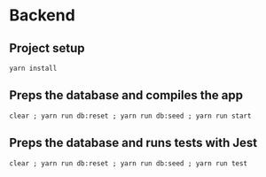 # Backend

## Project setup

```
yarn install
```

## Preps the database and compiles the app
```
clear ; yarn run db:reset ; yarn run db:seed ; yarn run start
```

## Preps the database and runs tests with Jest
```
clear ; yarn run db:reset ; yarn run db:seed ; yarn run test
```